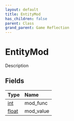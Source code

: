```yaml
---
layout: default
title: EntityMod
has_children: false
parent: Class
grand_parent: Game Reflection
---
```

# EntityMod
Description 

## Fields

| Type | Name |
|:----------|:--------------|
| [int](/riftbreaker-wiki/docs/game-reflection/enums/int/) | mod_func |
| [float](/riftbreaker-wiki/docs/game-reflection/components/float/) | mod_value |

